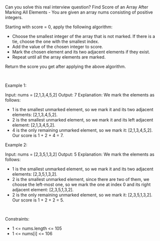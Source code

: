 Can you solve this real interview question? Find Score of an Array After Marking All Elements - You are given an array nums consisting of positive integers.

Starting with score = 0, apply the following algorithm:

 * Choose the smallest integer of the array that is not marked. If there is a tie, choose the one with the smallest index.
 * Add the value of the chosen integer to score.
 * Mark the chosen element and its two adjacent elements if they exist.
 * Repeat until all the array elements are marked.

Return the score you get after applying the above algorithm.

 

Example 1:


Input: nums = [2,1,3,4,5,2]
Output: 7
Explanation: We mark the elements as follows:
- 1 is the smallest unmarked element, so we mark it and its two adjacent elements: [2,1,3,4,5,2].
- 2 is the smallest unmarked element, so we mark it and its left adjacent element: [2,1,3,4,5,2].
- 4 is the only remaining unmarked element, so we mark it: [2,1,3,4,5,2].
Our score is 1 + 2 + 4 = 7.


Example 2:


Input: nums = [2,3,5,1,3,2]
Output: 5
Explanation: We mark the elements as follows:
- 1 is the smallest unmarked element, so we mark it and its two adjacent elements: [2,3,5,1,3,2].
- 2 is the smallest unmarked element, since there are two of them, we choose the left-most one, so we mark the one at index 0 and its right adjacent element: [2,3,5,1,3,2].
- 2 is the only remaining unmarked element, so we mark it: [2,3,5,1,3,2].
Our score is 1 + 2 + 2 = 5.


 

Constraints:

 * 1 <= nums.length <= 105
 * 1 <= nums[i] <= 106